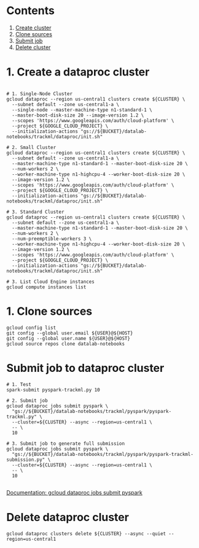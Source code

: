 # Contents

1. [Create cluster](#Create-a-dataproc-cluster)
1. [Clone sources](#Clone-sources)
1. [Submit job](#Submit-job-to-dataproc-cluster)
1. [Delete cluster](#Delete-dataproc-cluster)

# 1. Create a dataproc cluster
~~~~

# 1. Single-Node Cluster 
gcloud dataproc --region us-central1 clusters create ${CLUSTER} \
  --subnet default --zone us-central1-a \
  --single-node --master-machine-type n1-standard-1 \
  --master-boot-disk-size 20 --image-version 1.2 \
  --scopes 'https://www.googleapis.com/auth/cloud-platform' \
  --project ${GOOGLE_CLOUD_PROJECT} \
  --initialization-actions "gs://${BUCKET}/datalab-notebooks/trackml/dataproc/init.sh"

# 2. Small Cluster 
gcloud dataproc --region us-central1 clusters create ${CLUSTER} \
  --subnet default --zone us-central1-a \
  --master-machine-type n1-standard-1 --master-boot-disk-size 20 \
  --num-workers 2 \
  --worker-machine-type n1-highcpu-4 --worker-boot-disk-size 20 \
  --image-version 1.2 \
  --scopes 'https://www.googleapis.com/auth/cloud-platform' \
  --project ${GOOGLE_CLOUD_PROJECT} \
  --initialization-actions "gs://${BUCKET}/datalab-notebooks/trackml/dataproc/init.sh"
  
# 3. Standard Cluster 
gcloud dataproc --region us-central1 clusters create ${CLUSTER} \
  --subnet default --zone us-central1-a \
  --master-machine-type n1-standard-1 --master-boot-disk-size 20 \
  --num-workers 2 \
  --num-preemptible-workers 3 \
  --worker-machine-type n1-highcpu-4 --worker-boot-disk-size 20 \
  --image-version 1.2 \
  --scopes 'https://www.googleapis.com/auth/cloud-platform' \
  --project ${GOOGLE_CLOUD_PROJECT} \
  --initialization-actions "gs://${BUCKET}/datalab-notebooks/trackml/dataproc/init.sh"

# 3. List Cloud Engine instances
gcloud compute instances list
~~~~

# 1. Clone sources

~~~~
gcloud config list
git config --global user.email ${USER}@${HOST}
git config --global user.name ${USER}@${HOST}
gcloud source repos clone datalab-notebooks
~~~~

# Submit job to dataproc cluster

~~~~
# 1. Test
spark-submit pyspark-trackml.py 10

# 2. Submit job
gcloud dataproc jobs submit pyspark \
  "gs://${BUCKET}/datalab-notebooks/trackml/pyspark/pyspark-trackml.py" \
  --cluster=${CLUSTER} --async --region=us-central1 \
  -- \
  10

# 3. Submit job to generate full submission
gcloud dataproc jobs submit pyspark \
  "gs://${BUCKET}/datalab-notebooks/trackml/pyspark/pyspark-trackml-submission.py" \
  --cluster=${CLUSTER} --async --region=us-central1 \
  -- \
  10
  
~~~~
[Documentation: gcloud dataproc jobs submit pyspark](https://cloud.google.com/sdk/gcloud/reference/dataproc/jobs/submit/pyspark)

# Delete dataproc cluster
~~~~
gcloud dataproc clusters delete ${CLUSTER} --async --quiet --region=us-central1
~~~~

